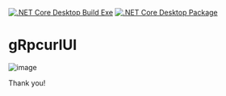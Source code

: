 [![.NET Core Desktop Build Exe](https://github.com/Yuki4-dev/gRpcurlUI/actions/workflows/dotnet-desktop-exe.yml/badge.svg)](https://github.com/Yuki4-dev/gRpcurlUI/actions/workflows/dotnet-desktop-exe.yml)
[![.NET Core Desktop Package](https://github.com/Yuki4-dev/gRpcurlUI/actions/workflows/dotnet-desktop-package.yml/badge.svg)](https://github.com/Yuki4-dev/gRpcurlUI/actions/workflows/dotnet-desktop-package.yml)

# gRpcurlUI

![image](https://github.com/Yuki4-dev/gRpcurlUI/assets/54029057/b07008a9-03d1-42e1-898a-e3ba15ce34ff)

Thank you!
